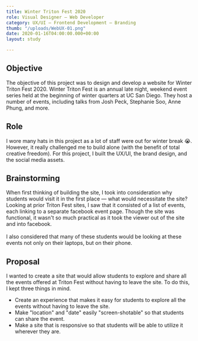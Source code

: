 ```yaml
---
title: Winter Triton Fest 2020
role: Visual Designer — Web Developer
category: UX/UI — Frontend Development — Branding
thumb: "/uploads/WebUX-01.png"
date: 2020-01-16T04:00:00.000+00:00
layout: study

---
```

## Objective

The objective of this project was to design and develop a website for Winter Triton Fest 2020. Winter Triton Fest is an annual late night, weekend event series held at the beginning of winter quarters at UC San Diego. They host a number of events, including talks from Josh Peck, Stephanie Soo, Anne Phung, and more.

## Role

I wore many hats in this project as a lot of staff were out for winter break 😭. However, it really challenged me to build alone (with the benefit of total creative freedom). For this project, I built the UX/UI, the brand design, and the social media assets.

## Brainstorming
When first thinking of building the site, I took into consideration why students would visit it in the first place — what would necessitate the site? Looking at prior Triton Fest sites, I saw that it consisted of a list of events, each linking to a separate facebook event page. Though the site was functional, it wasn't so much practical as it took the viewer out of the site and into facebook.<br><br>
I also considered that many of these students would be looking at these events not only on their laptops, but on their phone.

## Proposal
I wanted to create a site that would allow students to explore and share all the events offered at Triton Fest without having to leave the site. To do this, I kept three things in mind.

* Create an experience that makes it easy for students to explore all the events without having to leave the site.
* Make "location" and "date" easily "screen-shotable" so that students can share the event.
* Make a site that is responsive so that students will be able to utilize it wherever they are.